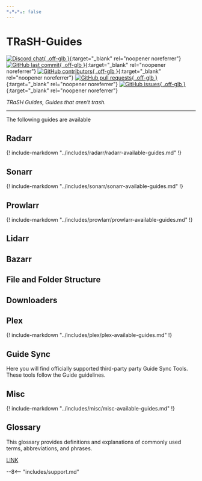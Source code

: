 ```yaml
---
ᴴₒᴴₒᴴₒ: false
---
```


# TRaSH-Guides

[![Discord chat](https://img.shields.io/discord/492590071455940612?style=for-the-badge&color=4051B5&logo=discord){ .off-glb }](https://trash-guides.info/discord){:target="\_blank" rel="noopener noreferrer"}
[![GitHub last commit](https://img.shields.io/github/last-commit/TRaSH-Guides/Guides?color=4051B5&label=Last%20Update&style=flat-square){ .off-glb }](https://github.com/TRaSH-Guides/Guides/commits/master){:target="\_blank" rel="noopener noreferrer"}
[![GitHub contributors](https://img.shields.io/github/contributors/TRaSH-Guides/Guides?color=4051B5&style=flat-square){ .off-glb }](https://github.com/TRaSH-Guides/Guides/graphs/contributors){:target="\_blank" rel="noopener noreferrer"}
[![GitHub pull requests](https://img.shields.io/github/issues-pr/TRaSH-Guides/Guides?color=4051B5&style=flat-square){ .off-glb }](https://github.com/TRaSH-Guides/Guides/pulls){:target="\_blank" rel="noopener noreferrer"}
[![GitHub issues](https://img.shields.io/github/issues/TRaSH-Guides/Guides?color=4051B5&style=flat-square){ .off-glb }](https://github.com/TRaSH-Guides/Guides/issues){:target="\_blank" rel="noopener noreferrer"}

_TRaSH Guides, Guides that aren't trash._

---

The following guides are available

## Radarr

{! include-markdown "../includes/radarr/radarr-available-guides.md" !}

## Sonarr

{! include-markdown "../includes/sonarr/sonarr-available-guides.md" !}

## Prowlarr

{! include-markdown "../includes/prowlarr/prowlarr-available-guides.md" !}

## Lidarr

## Bazarr

## File and Folder Structure

## Downloaders

## Plex

{! include-markdown "../includes/plex/plex-available-guides.md" !}

## Guide Sync

Here you will find officially supported third-party party Guide Sync Tools. These tools follow the Guide guidelines.

## Misc

{! include-markdown "../includes/misc/misc-available-guides.md" !}

## Glossary

This glossary provides definitions and explanations of commonly used terms, abbreviations, and phrases.

[LINK](/Glossary/)

--8<-- "includes/support.md"
